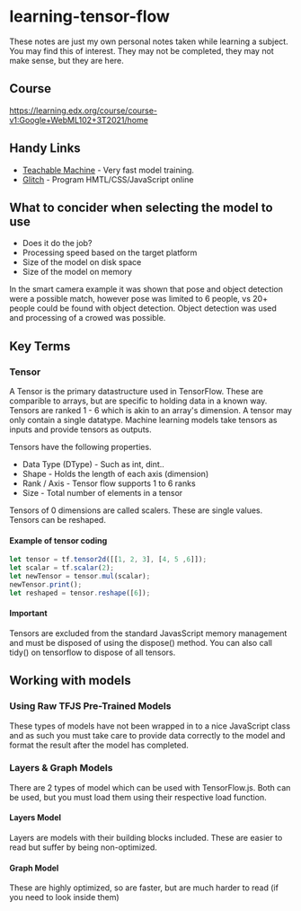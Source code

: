 # learning-tensor-flow
These notes are just my own personal notes taken while learning a subject.  You may find this of interest.  They may not be completed, they may not make sense, but they are here.

## Course
https://learning.edx.org/course/course-v1:Google+WebML102+3T2021/home

## Handy Links
* [Teachable Machine](https://teachablemachine.withgoogle.com/) - Very fast model training.
* [Glitch](https://glitch.com/) - Program HMTL/CSS/JavaScript online

## What to concider when selecting the model to use

* Does it do the job?
* Processing speed based on the target platform
* Size of the model on disk space
* Size of the model on memory

In the smart camera example it was shown that pose and object detection were a possible match, however pose was limited to 6 people, vs 20+ people could be found with object detection.  Object detection was used and processing of a crowed was possible. 

## Key Terms

### Tensor
A Tensor is the primary datastructure used in TensorFlow.  These are comparible to arrays, but are specific to holding data in a known way.  Tensors are ranked 1 - 6 which is akin to an array's dimension.  A tensor may only contain a single datatype.  Machine learning models take tensors as inputs and provide tensors as outputs. 

Tensors have the following properties.

* Data Type (DType) - Such as int, dint..
* Shape - Holds the length of each axis (dimension)
* Rank / Axis - Tensor flow supports 1 to 6 ranks
* Size - Total number of elements in a tensor

Tensors of 0 dimensions are called scalers.  These are single values.  Tensors can be reshaped.

#### Example of tensor coding
```javascript
let tensor = tf.tensor2d([[1, 2, 3], [4, 5 ,6]]);
let scalar = tf.scalar(2);
let newTensor = tensor.mul(scalar);
newTensor.print();
let reshaped = tensor.reshape([6]);
```

#### Important
Tensors are excluded from the standard JavasScript memory management and must be disposed of using the dispose() method.  You can also call tidy() on tensorflow to dispose of all tensors. 

## Working with models

###  Using Raw TFJS Pre-Trained Models
These types of models have not been wrapped in to a nice JavaScript class and as such you must take care to provide data correctly to the model and format the result after the model has completed.

### Layers & Graph Models
There are 2 types of model which can be used with TensorFlow.js.  Both can be used, but you must load them using their respective load function.

#### Layers Model
Layers are models with their building blocks included.  These are easier to read but suffer by being non-optimized.

#### Graph Model
These are highly optimized, so are faster, but are much harder to read (if you need to look inside them)
